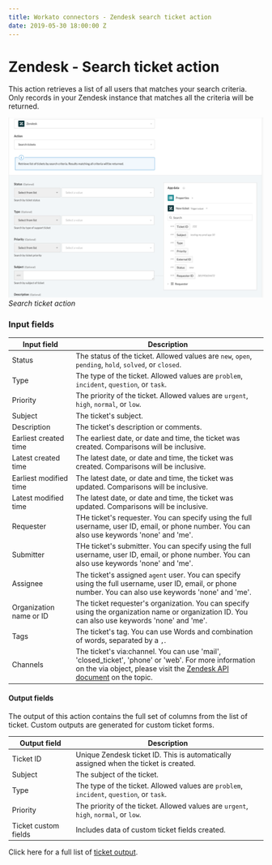 ```yaml
---
title: Workato connectors - Zendesk search ticket action
date: 2019-05-30 18:00:00 Z
---
```


# Zendesk - Search ticket action

This action retrieves a list of all users that matches your search criteria. Only records in your Zendesk instance that matches all the criteria will be returned.

![Search ticket action](/assets/images/connectors/zendesk/search-ticket-action.png)
*Search ticket action*

### Input fields

<table class="unchanged rich-diff-level-one">
  <thead>
    <tr>
        <th width='25%'>Input field</th>
        <th>Description</th>
    </tr>
  </thead>
  <tbody>
    <tr>
      <td>Status</a></td>
      <td>
        The status of the ticket. Allowed values are <code>new</code>, <code>open</code>, <code>pending</code>, <code>hold</code>, <code>solved</code>, or <code>closed</code>.
      </td>
    </tr>
    <tr>
      <td>Type</a></td>
      <td>
        The type of the ticket. Allowed values are <code>problem</code>, <code>incident</code>, <code>question</code>, or <code>task</code>.
      </td>
    </tr>
    <tr>
      <td>Priority</a></td>
      <td>
        The priority of the ticket. Allowed values are <code>urgent</code>, <code>high</code>, <code>normal</code>, or <code>low</code>.
      </td>
    </tr>
    <tr>
      <td>Subject</td>
      <td>
        The ticket's subject.
      </td>
    </tr>
    <tr>
      <td>Description</td>
      <td>
        The ticket's description or comments.
      </td>
    </tr>
    <tr>
      <td>Earliest created time</td>
      <td>
      The earliest date, or date and time, the ticket was created. Comparisons will be inclusive.
      </td>
    </tr>
    <tr>
      <td>Latest created time</td>
      <td>
        The latest date, or date and time, the ticket was created. Comparisons will be inclusive.
      </td>
    </tr>
    <tr>
      <td>Earliest modified time</td>
      <td>
        The latest date, or date and time, the ticket was updated. Comparisons will be inclusive.  
      </td>
    </tr>
    <tr>
      <td>Latest modified time</td>
      <td>
        The latest date, or date and time, the ticket was updated. Comparisons will be inclusive.
      </td>
    <tr>
      <td>Requester</td>
      <td>
        THe ticket's requester. You can specify using the full username, user ID, email, or phone number. You can also use keywords 'none' and 'me'.
        </td>
    </tr>
    <tr>
      <td>Submitter</td>
      <td>
        THe ticket's submitter. You can specify using the full username, user ID, email, or phone number. You can also use keywords 'none' and 'me'.
      </td>
    </tr>
    <tr>
      <td>Assignee</td>
      <td>
        The ticket's assigned <code>agent</code> user. You can specify using the full username, user ID, email, or phone number. You can also use keywords 'none' and 'me'.  
      </td>
    </tr>
    <tr>
      <td>Organization name or ID</td>
      <td>
        The ticket requester's organization. You can specify using the organization name or organization ID. You can also use keywords 'none' and 'me'.
      </td>
    <tr>
      <td>Tags</td>
      <td>
        The ticket's tag. You can use Words and combination of words, separated by a <code>,</code>.  
      </td>
    </tr>
    <tr>
      <td>Channels</td>
      <td>
        The ticket's via:channel. You can use 'mail', 'closed_ticket', 'phone' or 'web'. For more information on the via object, please visit the <a href="https://support.zendesk.com/hc/en-us/articles/203663226">Zendesk API document</a> on the topic.
      </td>
    </tr>
  </tbody>
</table>

#### Output fields

The output of this action contains the full set of columns from the list of ticket. Custom outputs are generated for custom ticket forms.

<table class="unchanged rich-diff-level-one">
  <thead>
    <tr>
        <th width='25%'>Output field</th>
        <th>Description</th>
    </tr>
  </thead>
  <tbody>
    <tr>
      <td>Ticket ID</td>
      <td>
        Unique Zendesk ticket ID. This is automatically assigned when the ticket is created.
      </td>
    </tr>
    <tr>
      <td>Subject</td>
      <td>
        The subject of the ticket.
      </td>
    </tr>
    <tr>
      <td>Type</td>
      <td>
        The type of the ticket. Allowed values are <code>problem</code>, <code>incident</code>, <code>question</code>, or <code>task</code>.
      </td>
    </tr>
    <tr>
      <td>Priority</td>
      <td>
        The priority of the ticket. Allowed values are <code>urgent</code>, <code>high</code>, <code>normal</code>, or <code>low</code>.
      </td>
    </tr>
    <tr>
      <td>Ticket custom fields</td>
      <td>
        Includes data of custom ticket fields created.
      </td>
    </tr>
  </tbody>
</table>

Click here for a full list of [ticket output](/connectors/zendesk/ticket-output.md#ticket-output).
